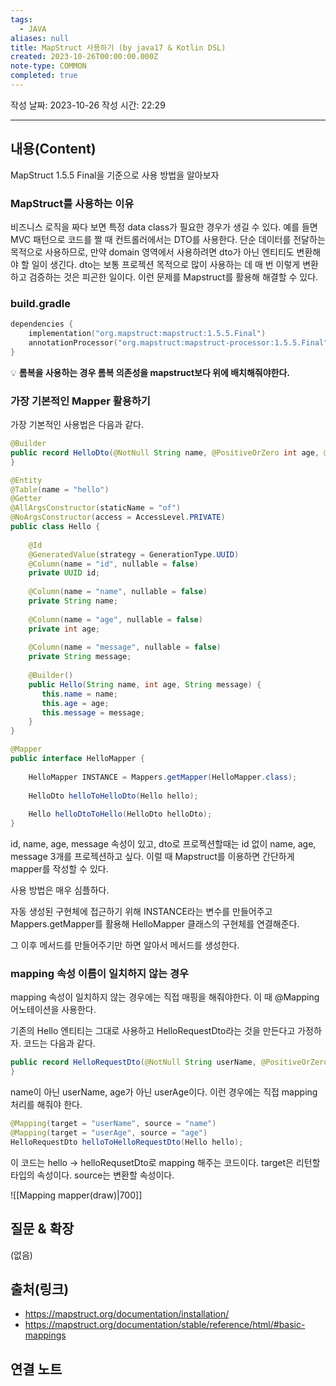 ```yaml
---
tags:
  - JAVA
aliases: null
title: MapStruct 사용하기 (by java17 & Kotlin DSL)
created: 2023-10-26T00:00:00.000Z
note-type: COMMON
completed: true
---
```


작성 날짜: 2023-10-26
작성 시간: 22:29


----
## 내용(Content)

MapStruct 1.5.5 Final을 기준으로 사용 방법을 알아보자


### MapStruct를 사용하는 이유

비즈니스 로직을 짜다 보면 특정 data class가 필요한 경우가 생길 수 있다. 예를 들면 MVC 패턴으로 코드를 짤 때 컨트롤러에서는 DTO를 사용한다. 단순 데이터를 전달하는 목적으로 사용하므로, 만약 domain 영역에서 사용하려면 dto가 아닌 엔티티도 변환해야 할 일이 생긴다. dto는 보통 프로젝션 목적으로 많이 사용하는 데 매 번 이렇게 변환하고 검증하는 것은 피곤한 일이다. 이런 문제를 Mapstruct를 활용해 해결할 수 있다.

### build.gradle
```kotlin
dependencies {
	implementation("org.mapstruct:mapstruct:1.5.5.Final")
	annotationProcessor("org.mapstruct:mapstruct-processor:1.5.5.Final")
}
```


💡 **롬복을 사용하는 경우 롬복 의존성을 mapstruct보다 위에 배치해줘야한다.**
### 가장 기본적인 Mapper 활용하기

가장 기본적인 사용법은 다음과 같다.

```java
@Builder  
public record HelloDto(@NotNull String name, @PositiveOrZero int age, @Size(min = 5, max = 10) String message) {  
}
```

```java
@Entity  
@Table(name = "hello")  
@Getter  
@AllArgsConstructor(staticName = "of")  
@NoArgsConstructor(access = AccessLevel.PRIVATE)  
public class Hello {  
  
    @Id  
    @GeneratedValue(strategy = GenerationType.UUID)  
    @Column(name = "id", nullable = false)  
    private UUID id;  
  
    @Column(name = "name", nullable = false)  
    private String name;  
  
    @Column(name = "age", nullable = false)  
    private int age;  
  
    @Column(name = "message", nullable = false)  
    private String message;  
  
    @Builder()  
    public Hello(String name, int age, String message) {  
       this.name = name;  
       this.age = age;  
       this.message = message;  
    }  
}
```

```java
@Mapper  
public interface HelloMapper {  
  
    HelloMapper INSTANCE = Mappers.getMapper(HelloMapper.class);  
  
    HelloDto helloToHelloDto(Hello hello);  
  
    Hello helloDtoToHello(HelloDto helloDto);  
}
```

id, name, age, message 속성이 있고, dto로 프로젝션할때는 id 없이 name, age, message 3개를 프로젝션하고 싶다. 이럴 때 Mapstruct를 이용하면 간단하게 mapper를 작성할 수 있다.

사용 방법은 매우 심플하다.

자동 생성된 구현체에 접근하기 위해 INSTANCE라는 변수를 만들어주고 Mappers.getMapper를 활용해 HelloMapper 클래스의 구현체를 연결해준다.

그 이후 메서드를 만들어주기만 하면 알아서 메서드를 생성한다.


### mapping 속성 이름이 일치하지 않는 경우

mapping 속성이 일치하지 않는 경우에는 직접 매핑을 해줘야한다. 이 때 @Mapping 어노테이션을 사용한다.

기존의 Hello 엔티티는 그대로 사용하고 HelloRequestDto라는 것을 만든다고 가정하자. 코드는 다음과 같다.

```java
public record HelloRequestDto(@NotNull String userName, @PositiveOrZero int userAge) {  
}
```

name이 아닌 userName, age가 아닌 userAge이다. 이런 경우에는 직접 mapping 처리를 해줘야 한다.

```java
@Mapping(target = "userName", source = "name")  
@Mapping(target = "userAge", source = "age")  
HelloRequestDto helloToHelloRequestDto(Hello hello);
```

이 코드는 hello -> helloRequsetDto로 mapping 해주는 코드이다. target은 리턴할 타입의 속성이다.
source는 변환할 속성이다. 

![[Mapping mapper(draw)|700]]
## 질문 & 확장

(없음)

## 출처(링크)
- https://mapstruct.org/documentation/installation/
- https://mapstruct.org/documentation/stable/reference/html/#basic-mappings

## 연결 노트










